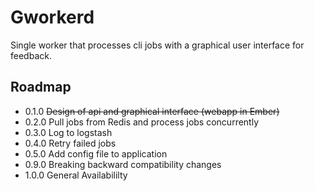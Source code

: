 Gworkerd
================================

Single worker that processes cli jobs with a graphical user interface for feedback.

Roadmap
-------

* 0.1.0 ~~Design of api and graphical interface (webapp in Ember)~~
* 0.2.0 Pull jobs from Redis and process jobs concurrently
* 0.3.0 Log to logstash
* 0.4.0 Retry failed jobs
* 0.5.0 Add config file to application
* 0.9.0 Breaking backward compatibility changes
* 1.0.0 General Availabililty
